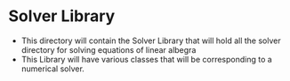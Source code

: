 # Solver Library
- This directory will contain the Solver Library that will hold all the solver directory for solving equations of linear albegra
- This Library will have various classes that will be corresponding to a numerical solver.
